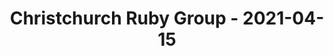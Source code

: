 ---
layout: post
title: Christchurch Ruby Group - 2021-04-15
datetime: '2021-04-15T03:00:00-04:00'
name: Christchurch Ruby Group
external_url: https://www.meetup.com/Christchurch-Ruby-Group/events/277151954/
online_event: false
year_month: 2021-04
---